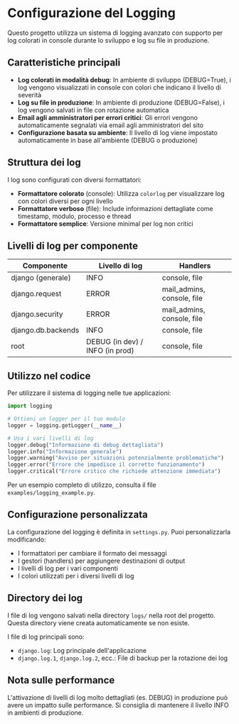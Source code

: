 # Configurazione del Logging

Questo progetto utilizza un sistema di logging avanzato con supporto per log colorati in console durante lo sviluppo e log su file in produzione.

## Caratteristiche principali

- **Log colorati in modalità debug**: In ambiente di sviluppo (DEBUG=True), i log vengono visualizzati in console con colori che indicano il livello di severità
- **Log su file in produzione**: In ambiente di produzione (DEBUG=False), i log vengono salvati in file con rotazione automatica
- **Email agli amministratori per errori critici**: Gli errori vengono automaticamente segnalati via email agli amministratori del sito
- **Configurazione basata su ambiente**: Il livello di log viene impostato automaticamente in base all'ambiente (DEBUG o produzione)

## Struttura dei log

I log sono configurati con diversi formattatori:

- **Formattatore colorato** (console): Utilizza `colorlog` per visualizzare log con colori diversi per ogni livello
- **Formattatore verboso** (file): Include informazioni dettagliate come timestamp, modulo, processo e thread
- **Formattatore semplice**: Versione minimal per log non critici

## Livelli di log per componente

| Componente         | Livello di log                  | Handlers                   |
| ------------------ | ------------------------------- | -------------------------- |
| django (generale)  | INFO                            | console, file              |
| django.request     | ERROR                           | mail_admins, console, file |
| django.security    | ERROR                           | mail_admins, console, file |
| django.db.backends | INFO                            | console, file              |
| root               | DEBUG (in dev) / INFO (in prod) | console, file              |

## Utilizzo nel codice

Per utilizzare il sistema di logging nelle tue applicazioni:

```python
import logging

# Ottieni un logger per il tuo modulo
logger = logging.getLogger(__name__)

# Usa i vari livelli di log
logger.debug("Informazione di debug dettagliata")
logger.info("Informazione generale")
logger.warning("Avviso per situazioni potenzialmente problematiche")
logger.error("Errore che impedisce il corretto funzionamento")
logger.critical("Errore critico che richiede attenzione immediata")
```

Per un esempio completo di utilizzo, consulta il file `examples/logging_example.py`.

## Configurazione personalizzata

La configurazione del logging è definita in `settings.py`. Puoi personalizzarla modificando:

- I formattatori per cambiare il formato dei messaggi
- I gestori (handlers) per aggiungere destinazioni di output
- I livelli di log per i vari componenti
- I colori utilizzati per i diversi livelli di log

## Directory dei log

I file di log vengono salvati nella directory `logs/` nella root del progetto. Questa directory viene creata automaticamente se non esiste.

I file di log principali sono:

- `django.log`: Log principale dell'applicazione
- `django.log.1`, `django.log.2`, ecc.: File di backup per la rotazione dei log

## Nota sulle performance

L'attivazione di livelli di log molto dettagliati (es. DEBUG) in produzione può avere un impatto sulle performance. Si consiglia di mantenere il livello INFO in ambienti di produzione.
